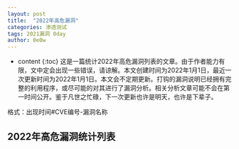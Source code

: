 ```yaml
---
layout: post
title:  "2022年高危漏洞"
categories: 渗透测试
tags: 2021漏洞 0day
author: 0e0w
---
```


* content
{:toc}
这是一篇统计2022年高危漏洞列表的文章。由于作者能力有限，文中定会出现一些错误，请谅解。本文创建时间为2022年1月1日，最近一次更新时间为2022年1月1日。本文会不定期更新。打钩的漏洞说明已经拥有完整的利用程序，或尽可能的对其进行了漏洞分析。相关分析文章可能不会在第一时间公开。鉴于凡世之忙碌，下一次更新也许是明天，也许是下辈子。

格式：出现时间#CVE编号-漏洞名称

## 2022年高危漏洞统计列表

